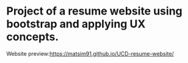 # Project of a resume website using bootstrap and applying UX concepts.
Website preview:https://matsim91.github.io/UCD-resume-website/
